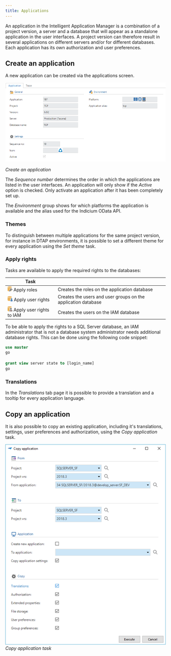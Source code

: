 ```yaml
---
title: Applications
---
```


An application in the Intelligent Application Manager is a combination of a project version, a server and a database that will appear as a standalone application in the user interfaces. A project version can therefore result in several applications on different servers and/or for different databases. Each application has its own authorization and user preferences.

## Create an application

A new application can be created via the applications screen.

![1537862515112](../assets/sf/1537862515112.png)

*Create an application*

The *Sequence number* determines the order in which the applications are listed in the user interfaces. An application will only show if the *Active* option is checked. Only activate an application after it has been completely set up.

The *Environment* group shows for which platforms the application is available and the alias used for the Indicium OData API.

### Themes

To distinguish between multiple applications for the same project version, for instance in DTAP environments, it is possible to set a different theme for every application using the *Set theme* task.

### Apply rights

Tasks are available to apply the required rights to the databases:

| Task                                                         |                                                              |
| ------------------------------------------------------------ | ------------------------------------------------------------ |
| ![1537863838509](../assets/sf/1537863838509.png) Apply roles | Creates the roles on the application database                |
| ![1537863886902](../assets/sf/1537863886902.png) Apply user rights | Creates the users and user groups on the application database |
| ![1537863897038](../assets/sf/1537863897038.png) Apply user rights to IAM | Creates the users on the IAM database                        |

To be able to apply the rights to a SQL Server database, an IAM administrator that is not a database system administrator needs additional database rights. This can be done using the following code snippet:
```sql
use master
go

grant view server state to [login_name]
go
```

### Translations

In the *Translations* tab page it is possible to provide a translation and a tooltip for every application language.

## Copy an application

It is also possible to copy an existing application, including it's translations, settings, user preferences and authorization, using the *Copy application* task.

![1537863288816](../assets/sf/1537863288816.png)
*Copy application task*